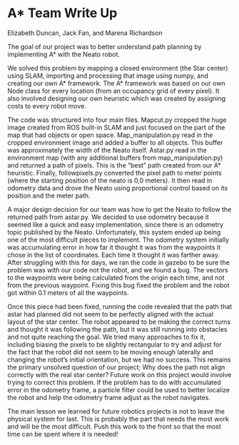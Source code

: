 A* Team Write Up
=======================
Elizabeth Duncan, Jack Fan, and Marena Richardson


The goal of our project was to better understand path planning by implementing A* with the Neato robot. 

We solved this problem by mapping a closed environment (the Star center) using SLAM, importing and processing that image using numpy, and creating our own A* framework. The A* framework was based on our own Node class for every location (from an occupancy grid of every pixel). It also involved designing our own heuristic which was created by assigning costs to every robot move. 

The code was structured into four main files. Mapcut.py cropped the huge image created from ROS built-in SLAM and just focused on the part of the map that had objects or open space. Map_manipulation.py read in the cropped environment image and added a buffer to all objects. This buffer was approximately the width of the Neato itself. Astar.py read in the environment map (with any additional buffers from map_manipulation.py) and returned a path of pixels. This is the “best” path created from our A* heuristic. Finally, followpixels.py converted the pixel path to meter points (where the starting position of the neato is 0,0 meters). It then read in odometry data and drove the Neato using proportional control based on its position and the meter path.

A major design decision for our team was how to get the Neato to follow the returned path from astar.py. We decided to use odometry because it seemed like a quick and easy implementation, since there is an odometry topic published by the Neato. Unfortunately, this system ended up being one of the most difficult pieces to implement. The odometry system initially was accumulating error in how far it thought it was from the waypoints it chose in the list of coordinates. Each time it thought it was farther away. After struggling with this for days, we ran the code in gazebo to be sure the problem was with our code not the robot, and we found a bug. The vectors to the waypoints were being calculated from the origin each time, and not from the previous waypoint. Fixing this bug fixed the problem and the robot got within 0.1 meters of all the waypoints. 

Once this piece had been fixed, running the code revealed that the path that astar had planned did not seem to be perfectly aligned with the actual layout of the star center. The robot appeared to be making the correct turns and thought it was following the path, but it was still running into obstacles and not quite reaching the goal. We tried many approaches to fix it, including biasing the pixels to be slightly rectangular to try and adjust for the fact that the robot did not seem to be moving enough laterally and changing the robot’s initial orientation, but we had no success. This remains the primary unsolved question of our project; Why does the path not align correctly with the real star center? Future work on this project would involve trying to correct this problem. If the problem has to do with accumulated error in the odometry frame, a particle filter could be used to better localize the robot and help the odometry frame adjust as the robot navigates.

The main lesson we learned for future robotics projects is not to leave the physical system for last. This is probably the part that needs the most work and will be the most difficult. Push this work to the front so that the most time can be spent where it is needed!
